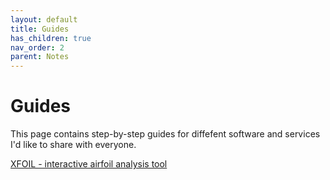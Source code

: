 ```yaml
---
layout: default
title: Guides
has_children: true
nav_order: 2
parent: Notes
---
```


# Guides

This page contains step-by-step guides for diffefent software and
services I'd like to share with everyone.

[XFOIL - interactive airfoil analysis tool](/docs/notes/guides/xfoil.pdf)